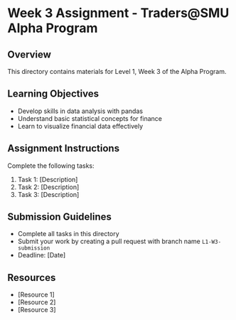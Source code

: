 # Week 3 Assignment - Traders@SMU Alpha Program

## Overview

This directory contains materials for Level 1, Week 3 of the Alpha Program.

## Learning Objectives

- Develop skills in data analysis with pandas
- Understand basic statistical concepts for finance
- Learn to visualize financial data effectively

## Assignment Instructions

Complete the following tasks:

1. Task 1: [Description]
2. Task 2: [Description]
3. Task 3: [Description]

## Submission Guidelines

- Complete all tasks in this directory
- Submit your work by creating a pull request with branch name `L1-W3-submission`
- Deadline: [Date]

## Resources

- [Resource 1]
- [Resource 2]
- [Resource 3] 